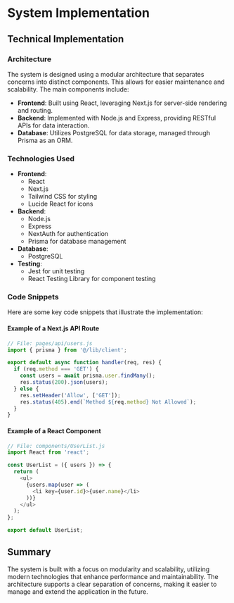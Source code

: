 # System Implementation

## Technical Implementation

### Architecture
The system is designed using a modular architecture that separates concerns into distinct components. This allows for easier maintenance and scalability. The main components include:

- **Frontend**: Built using React, leveraging Next.js for server-side rendering and routing.
- **Backend**: Implemented with Node.js and Express, providing RESTful APIs for data interaction.
- **Database**: Utilizes PostgreSQL for data storage, managed through Prisma as an ORM.

### Technologies Used
- **Frontend**: 
  - React
  - Next.js
  - Tailwind CSS for styling
  - Lucide React for icons
- **Backend**: 
  - Node.js
  - Express
  - NextAuth for authentication
  - Prisma for database management
- **Database**: 
  - PostgreSQL
- **Testing**: 
  - Jest for unit testing
  - React Testing Library for component testing

### Code Snippets
Here are some key code snippets that illustrate the implementation:

#### Example of a Next.js API Route
```javascript
// File: pages/api/users.js
import { prisma } from '@/lib/client';

export default async function handler(req, res) {
  if (req.method === 'GET') {
    const users = await prisma.user.findMany();
    res.status(200).json(users);
  } else {
    res.setHeader('Allow', ['GET']);
    res.status(405).end(`Method ${req.method} Not Allowed`);
  }
}
```

#### Example of a React Component
```javascript
// File: components/UserList.js
import React from 'react';

const UserList = ({ users }) => {
  return (
    <ul>
      {users.map(user => (
        <li key={user.id}>{user.name}</li>
      ))}
    </ul>
  );
};

export default UserList;
```

## Summary
The system is built with a focus on modularity and scalability, utilizing modern technologies that enhance performance and maintainability. The architecture supports a clear separation of concerns, making it easier to manage and extend the application in the future.